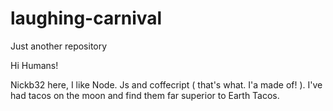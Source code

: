 # laughing-carnival
Just another repository



Hi Humans!

Nickb32 here, I like Node. Js and coffecript ( that's what. I'a made of! ). I've had tacos on the moon and find them far superior to Earth Tacos.

